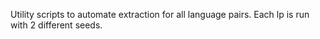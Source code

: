 Utility scripts to automate extraction for all language pairs. Each lp is run with 2 different seeds.
